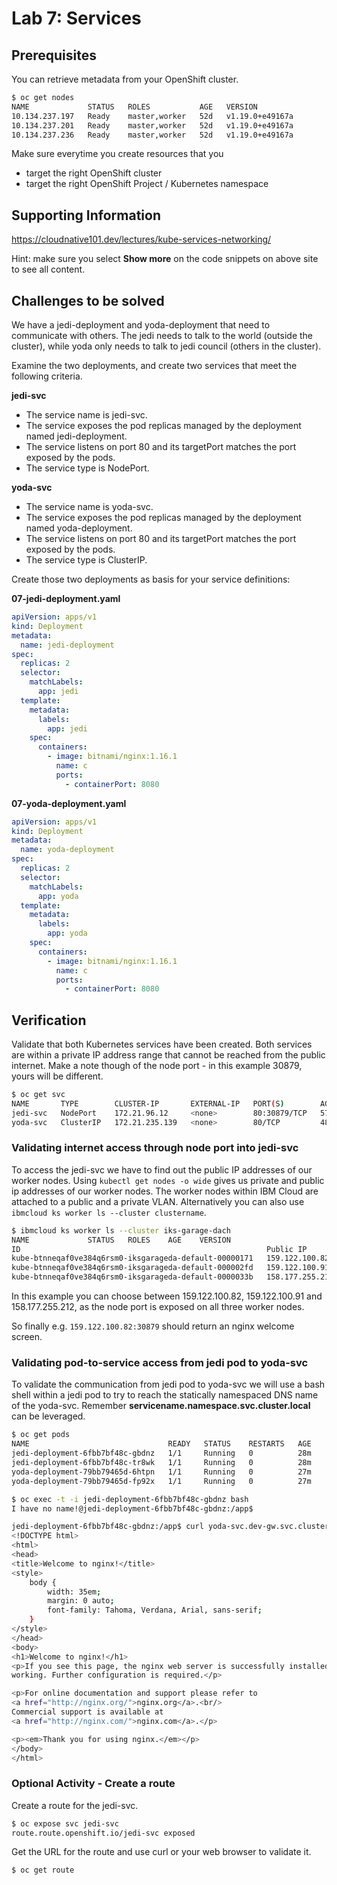 # Lab 7: Services

## Prerequisites

You can retrieve metadata from your OpenShift cluster.

```bash
$ oc get nodes
NAME             STATUS   ROLES           AGE   VERSION
10.134.237.197   Ready    master,worker   52d   v1.19.0+e49167a
10.134.237.201   Ready    master,worker   52d   v1.19.0+e49167a
10.134.237.236   Ready    master,worker   52d   v1.19.0+e49167a
```

Make sure everytime you create resources that you

- target the right OpenShift cluster
- target the right OpenShift Project / Kubernetes namespace

## Supporting Information

https://cloudnative101.dev/lectures/kube-services-networking/

Hint: make sure you select **Show more** on the code snippets on above site to see all content.

## Challenges to be solved

We have a jedi-deployment and yoda-deployment that need to communicate with others. The jedi needs to talk to the world (outside the cluster), while yoda only needs to talk to jedi council (others in the cluster).

Examine the two deployments, and create two services that meet the following criteria.

**jedi-svc**

- The service name is jedi-svc.
- The service exposes the pod replicas managed by the deployment named jedi-deployment.
- The service listens on port 80 and its targetPort matches the port exposed by the pods.
- The service type is NodePort.

**yoda-svc**

- The service name is yoda-svc.
- The service exposes the pod replicas managed by the deployment named yoda-deployment.
- The service listens on port 80 and its targetPort matches the port exposed by the pods.
- The service type is ClusterIP.

Create those two deployments as basis for your service definitions:

**07-jedi-deployment.yaml**

```yaml
apiVersion: apps/v1
kind: Deployment
metadata:
  name: jedi-deployment
spec:
  replicas: 2
  selector:
    matchLabels:
      app: jedi
  template:
    metadata:
      labels:
        app: jedi
    spec:
      containers:
        - image: bitnami/nginx:1.16.1
          name: c
          ports:
            - containerPort: 8080
```

**07-yoda-deployment.yaml**

```yaml
apiVersion: apps/v1
kind: Deployment
metadata:
  name: yoda-deployment
spec:
  replicas: 2
  selector:
    matchLabels:
      app: yoda
  template:
    metadata:
      labels:
        app: yoda
    spec:
      containers:
        - image: bitnami/nginx:1.16.1
          name: c
          ports:
            - containerPort: 8080
```

## Verification

Validate that both Kubernetes services have been created. Both services are within a private IP address range that cannot be reached from the public internet.
Make a note though of the node port - in this example 30879, yours will be different.

```bash
$ oc get svc
NAME       TYPE        CLUSTER-IP       EXTERNAL-IP   PORT(S)        AGE
jedi-svc   NodePort    172.21.96.12     <none>        80:30879/TCP   57s
yoda-svc   ClusterIP   172.21.235.139   <none>        80/TCP         48s
```

### Validating internet access through node port into jedi-svc

To access the jedi-svc we have to find out the public IP addresses of our worker nodes. Using `kubectl get nodes -o wide` gives us private and public ip addresses of our worker nodes. The worker nodes within IBM Cloud are attached to a public and a private VLAN. Alternatively you can also use `ibmcloud ks worker ls --cluster clustername`.

```bash
$ ibmcloud ks worker ls --cluster iks-garage-dach
NAME             STATUS   ROLES    AGE    VERSION
ID                                                       Public IP         Private IP       Flavor               State    Status   Zone    Version
kube-btnneqaf0ve384q6rsm0-iksgarageda-default-00000171   159.122.100.82    10.134.237.244   b3c.4x16.encrypted   normal   Ready    fra02   1.17.11_1539
kube-btnneqaf0ve384q6rsm0-iksgarageda-default-000002fd   159.122.100.91    10.134.237.245   b3c.4x16.encrypted   normal   Ready    fra02   1.17.11_1539
kube-btnneqaf0ve384q6rsm0-iksgarageda-default-0000033b   158.177.255.212   10.134.237.212   b3c.4x16.encrypted   normal   Ready    fra02   1.17.11_1539
```

In this example you can choose between 159.122.100.82, 159.122.100.91 and 158.177.255.212, as the node port is exposed on all three worker nodes.

So finally e.g. `159.122.100.82:30879` should return an nginx welcome screen.

### Validating pod-to-service access from jedi pod to yoda-svc

To validate the communication from jedi pod to yoda-svc we will use a bash shell within a jedi pod to try to reach the
statically namespaced DNS name of the yoda-svc. Remember **servicename.namespace.svc.cluster.local** can be leveraged.

```bash
$ oc get pods
NAME                               READY   STATUS    RESTARTS   AGE
jedi-deployment-6fbb7bf48c-gbdnz   1/1     Running   0          28m
jedi-deployment-6fbb7bf48c-tr8wk   1/1     Running   0          28m
yoda-deployment-79bb79465d-6htpn   1/1     Running   0          27m
yoda-deployment-79bb79465d-fp92x   1/1     Running   0          27m

$ oc exec -t -i jedi-deployment-6fbb7bf48c-gbdnz bash
I have no name!@jedi-deployment-6fbb7bf48c-gbdnz:/app$

jedi-deployment-6fbb7bf48c-gbdnz:/app$ curl yoda-svc.dev-gw.svc.cluster.local
<!DOCTYPE html>
<html>
<head>
<title>Welcome to nginx!</title>
<style>
    body {
        width: 35em;
        margin: 0 auto;
        font-family: Tahoma, Verdana, Arial, sans-serif;
    }
</style>
</head>
<body>
<h1>Welcome to nginx!</h1>
<p>If you see this page, the nginx web server is successfully installed and
working. Further configuration is required.</p>

<p>For online documentation and support please refer to
<a href="http://nginx.org/">nginx.org</a>.<br/>
Commercial support is available at
<a href="http://nginx.com/">nginx.com</a>.</p>

<p><em>Thank you for using nginx.</em></p>
</body>
</html>

```

### Optional Activity - Create a route

Create a route for the jedi-svc.

```bash
$ oc expose svc jedi-svc
route.route.openshift.io/jedi-svc exposed
```

Get the URL for the route and use curl or your web browser to validate it.

```bash
$ oc get route
```
